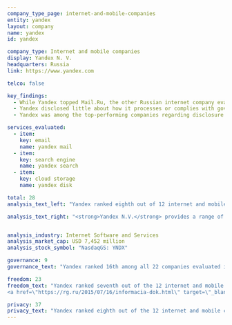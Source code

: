 ```yaml
---
company_type_page: internet-and-mobile-companies
entity: yandex
layout: company
name: yandex
id: yandex

company_type: Internet and mobile companies
display: Yandex N. V.
headquarters: Russia
link: https://www.yandex.com

telco: false

key_findings:
  - While Yandex topped Mail.Ru, the other Russian internet company evaluated, it still failed to sufficiently disclose commitments and policies affecting users’ freedom of expression and privacy.
  - Yandex disclosed little about how it processes or complies with government and private requests for user information. Russian authorities may have direct access to user information without needing to request it, but Yandex could disclose more about its policies and processes for handling requests from non-governmental entities.
  - Yandex was among the top-performing companies regarding disclosure of its security policies, but could significantly improve disclosure of how it handles user information.

services_evaluated:
  - item:
    key: email
    name: yandex mail
  - item:
    key: search engine
    name: yandex search
  - item:
    key: cloud storage
    name: yandex disk

total: 28
analysis_text_left: "Yandex ranked eighth out of 12 internet and mobile companies evaluated, and 12th in the Index overall. The company is new to this year’s ranking, joining Mail.Ru as the second Russian internet company evaluated by the Index. Notably, Yandex performed better than Mail.Ru, particularly on privacy-related disclosures, even though both companies operate within the restrictions of the Russian internet environment, which Freedom House rates as <a href=\"https://freedomhouse.org/report/freedom-net/2016/russia\" target=\"_blank\">“Not Free.”</a> Freedom House reports that companies for instance must comply with laws granting authorities broad powers to create internet “blacklists” and to participate in a mass surveillance system, SORM, that allows authorities to access communications and metadata."

analysis_text_right: "<strong>Yandex N.V.</strong> provides a range of Internet-based services in Russia and internationally. The company’s products include the largest search engine in Russia, along with other services including email, cloud storage, and maps."


analysis_industry: Internet Software and Services
analysis_market_cap: USD 7,452 million
analysis_stock_symbol: "NasdaqGS: YNDX"

governance: 9
governance_text: "Yandex ranked 16th among all 22 companies evaluated in the Index in the Governance category. However, the company did have some notable disclosures: it disclosed a mechanism for employees and users to report violations to its code of conduct, which includes some aspects of privacy-related issues (G3), and received some credit on human rights due diligence for publishing a <a href=\"http://cache-default06e.cdn.yandex.net/download.cdn.yandex.net/company/annual_2015.pdf\" target=\"_blank\">risk assessment</a> on the impact of Russian law on user privacy (G4). Yandex also disclosed a <a href=\"http://yandex.ru/support/common/support/complaints-about.html\" target=\"_blank\">grievance mechanism</a> for users to file complaints about content removed for alleged copyright infringements, but not about content removed for terms of service violations (G6)."

freedom: 23
freedom_text: "Yandex ranked seventh out of the 12 internet and mobile companies evaluated in the Freedom of Expression category, ahead of Apple, Tencent, Mail.Ru, and Baidu.<br /> <br /><strong>Content and account restrictions:</strong> Yandex disclosed little about how it enforces its terms of service (F3, F4, F8), although it had a similar level of disclosure as Apple and Mail.Ru. Yandex Search provided the most detailed disclosure about prohibited content of the three services evaluated (F3). However, Yandex did not publish any data about content or accounts the company restricts for violating its own rules (F4), and did not make clear whether it notifies users when content or their account has been restricted (F8). <br /> <br /><strong>Content and account restriction requests:</strong> Yandex also had weak disclosure about how it handles government and private requests to restrict content or accounts (F5, F6, F7), although it outperforms Apple, Mail.Ru, Tencent, Baidu, and Samsung on these indicators. The company did not clearly disclose its process for responding to government and third-party requests for account restrictions (F5), nor did it publish any data on the number of government requests it receives or complies with (F6). Yandex stood out for being among just a few companies—including top-performing Google, Yahoo, Microsoft and Twitter—that disclosed any information about compliance with private requests to remove content in response to Russia’s new 
<a href=\"https://rg.ru/2015/07/16/informacia-dok.html\" target=\"_blank\">“Right to be Forgotten” law</a>. <br /> <br /><strong>Identity policy:</strong> Yandex disclosed that it can ask users to confirm their offline identity, and may deny access to services to users who do not comply (F11), although it is not explicitly required to do so by law."

privacy: 37
privacy_text: "Yandex ranked eighth out of the 12 internet and mobile companies evaluated in the Privacy category, ahead of Mail.Ru, Samsung, Tencent, and Baidu.<br /> <br /><strong>Handling of user information:</strong> Yandex disclosed more than Mail.Ru, Samsung, and Baidu about how it handles user information but there is much room for improvement. It provided some evidence about what user information it collects (P3), shares (P4), and why (P5) but did not reveal how long it retains user information (P6)—although it is not illegal to do so. Nor did it disclose if users can access the information the company holds about them (P8), or what information the company collects about the user from third parties (P9).<br /> <br /><strong>Requests for user information:</strong> Yandex disclosed little about its process for responding to government or private requests for user information (P10) and supplied no data about requests it receives or complies with (P11). However, since Russian authorities may have direct access to communications data through SORM, Russian companies may not be aware of the number of times, or for which users, government authorities access user information. <br /> <br /><strong>Security:</strong> Yandex was one of the top-performing companies on these indicators, behind only Google (P13-P18). It disclosed a particularly strong bug bounty program (P14). But like most companies, Yandex provided no information about how it responds to data breaches (P15). The company, however, received the second-highest score after Google for its disclosure more about it encryption policies, on par with Apple (P16). It disclosed that transmissions of users’ communications are encrypted by default and with unique keys."
---
```

